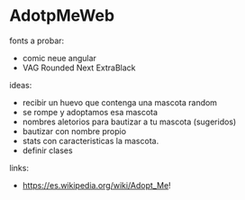 # AdotpMeWeb
 
fonts a probar:

- comic neue angular
- VAG Rounded Next ExtraBlack


ideas:

- recibir un huevo que contenga una mascota random
- se rompe y adoptamos esa mascota
- nombres aletorios para bautizar a tu mascota (sugeridos)
- bautizar con nombre propio
- stats con caracteristicas la mascota.
- definir clases

links:

- https://es.wikipedia.org/wiki/Adopt_Me!
